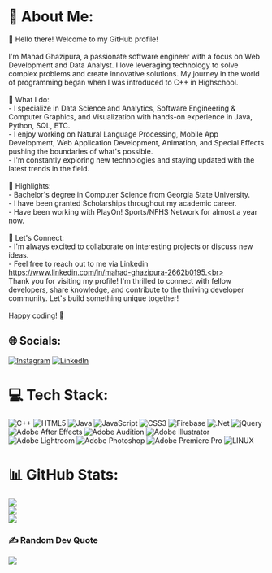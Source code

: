 # 💫 About Me:
👋 Hello there! Welcome to my GitHub profile!<br><br>I'm Mahad Ghazipura, a passionate software engineer with a focus on Web Development and Data Analyst. I love leveraging technology to solve complex problems and create innovative solutions. My journey in the world of programming began when I was introduced to C++ in Highschool.<br><br>🚀 What I do:<br>- I specialize in Data Science and Analytics, Software Engineering & Computer Graphics, and Visualization with hands-on experience in Java, Python, SQL, ETC.<br>- I enjoy working on Natural Language Processing, Mobile App Development, Web Application Development, Animation, and Special Effects pushing the boundaries of what's possible.<br>- I'm constantly exploring new technologies and staying updated with the latest trends in the field.<br><br>🌟 Highlights:<br>- Bachelor's degree in Computer Science from Georgia State University.<br>- I have been granted Scholarships throughout my academic career.<br>- Have been working with PlayOn! Sports/NFHS Network for almost a year now.<br><br>💬 Let's Connect:<br>- I'm always excited to collaborate on interesting projects or discuss new ideas.<br>- Feel free to reach out to me via Linkedin https://www.linkedin.com/in/mahad-ghazipura-2662b0195.<br><br>Thank you for visiting my profile! I'm thrilled to connect with fellow developers, share knowledge, and contribute to the thriving developer community. Let's build something unique together!<br><br>Happy coding! 🚀<br>


## 🌐 Socials:
[![Instagram](https://img.shields.io/badge/Instagram-%23E4405F.svg?logo=Instagram&logoColor=white)](https://www.instagram.com/mahadghazipura/?hl=en) [![LinkedIn](/path/to/your/linkedin_logo.png)]([https://www.linkedin.com/in/your-linkedin-profile-url/](https://www.linkedin.com/in/mahad-ghazipura-2662b0195/))

# 💻 Tech Stack:
![C++](https://img.shields.io/badge/c++-%2300599C.svg?style=plastic&logo=c%2B%2B&logoColor=white) ![HTML5](https://img.shields.io/badge/html5-%23E34F26.svg?style=plastic&logo=html5&logoColor=white) ![Java](https://img.shields.io/badge/java-%23ED8B00.svg?style=plastic&logo=java&logoColor=white) ![JavaScript](https://img.shields.io/badge/javascript-%23323330.svg?style=plastic&logo=javascript&logoColor=%23F7DF1E) ![CSS3](https://img.shields.io/badge/css3-%231572B6.svg?style=plastic&logo=css3&logoColor=white) ![Firebase](https://img.shields.io/badge/firebase-%23039BE5.svg?style=plastic&logo=firebase) ![.Net](https://img.shields.io/badge/.NET-5C2D91?style=plastic&logo=.net&logoColor=white) ![jQuery](https://img.shields.io/badge/jquery-%230769AD.svg?style=plastic&logo=jquery&logoColor=white) ![Adobe After Effects](https://img.shields.io/badge/Adobe%20After%20Effects-9999FF.svg?style=plastic&logo=Adobe%20After%20Effects&logoColor=white) ![Adobe Audition](https://img.shields.io/badge/Adobe%20Audition-9999FF.svg?style=plastic&logo=Adobe%20Audition&logoColor=white) ![Adobe Illustrator](https://img.shields.io/badge/adobeillustrator-%23FF9A00.svg?style=plastic&logo=adobeillustrator&logoColor=white) ![Adobe Lightroom](https://img.shields.io/badge/Adobe%20Lightroom-31A8FF.svg?style=plastic&logo=Adobe%20Lightroom&logoColor=white) ![Adobe Photoshop](https://img.shields.io/badge/adobephotoshop-%2331A8FF.svg?style=plastic&logo=adobephotoshop&logoColor=white) ![Adobe Premiere Pro](https://img.shields.io/badge/Adobe%20Premiere%20Pro-9999FF.svg?style=plastic&logo=Adobe%20Premiere%20Pro&logoColor=white) ![LINUX](https://img.shields.io/badge/Linux-FCC624?style=plastic&logo=linux&logoColor=black)
# 📊 GitHub Stats:
![](https://github-readme-stats.vercel.app/api?username=Blackheadbeast&theme=highcontrast&hide_border=false&include_all_commits=true&count_private=true)<br/>
![](https://github-readme-streak-stats.herokuapp.com/?user=Blackheadbeast&theme=highcontrast&hide_border=false)<br/>
![](https://github-readme-stats.vercel.app/api/top-langs/?username=Blackheadbeast&theme=highcontrast&hide_border=false&include_all_commits=true&count_private=true&layout=compact)

### ✍️ Random Dev Quote
![](https://quotes-github-readme.vercel.app/api?type=horizontal&theme=tokyonight)

<!-- Proudly created with GPRM ( https://gprm.itsvg.in ) -->
